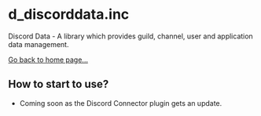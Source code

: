 # d_discorddata.inc
Discord Data - A library which provides guild, channel, user and application data management.

[Go back to home page...](README.md)

## How to start to use?

- Coming soon as the Discord Connector plugin gets an update.
